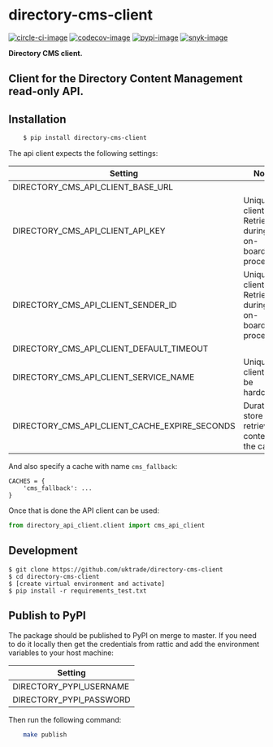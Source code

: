 # directory-cms-client

[![circle-ci-image]][circle-ci]
[![codecov-image]][codecov]
[![pypi-image]][pypi]
[![snyk-image]][snyk]

**Directory CMS client.**

Client for the Directory Content Management read-only API.
---

## Installation

```sh
    $ pip install directory-cms-client
```

The api client expects the following settings:

| Setting                                       | Notes                                                       |
| --------------------------------------------- | ----------------------------------------------------------- |
| DIRECTORY_CMS_API_CLIENT_BASE_URL             |                                                             |
| DIRECTORY_CMS_API_CLIENT_API_KEY              | Unique to client. Retrieved during the on-boarding process. |
| DIRECTORY_CMS_API_CLIENT_SENDER_ID            | Unique to client. Retrieved during the on-boarding process. |
| DIRECTORY_CMS_API_CLIENT_DEFAULT_TIMEOUT      |                                                             |
| DIRECTORY_CMS_API_CLIENT_SERVICE_NAME         | Unique to client, can be hardcoded.                         |
| DIRECTORY_CMS_API_CLIENT_CACHE_EXPIRE_SECONDS | Duration to store the retrieved content in the cache        |

And also specify a cache with name `cms_fallback`:

```
CACHES = {
    'cms_fallback': ...
}
```

Once that is done the API client can be used:

```py
from directory_api_client.client import cms_api_client
```

## Development

```shell
$ git clone https://github.com/uktrade/directory-cms-client
$ cd directory-cms-client
$ [create virtual environment and activate]
$ pip install -r requirements_test.txt
```

## Publish to PyPI

The package should be published to PyPI on merge to master. If you need to do it locally then get the credentials from rattic and add the environment variables to your host machine:

| Setting                     |
| --------------------------- |
| DIRECTORY_PYPI_USERNAME     |
| DIRECTORY_PYPI_PASSWORD     |

Then run the following command:
```sh
    make publish
```

[circle-ci-image]: https://circleci.com/gh/uktrade/directory-cms-client/tree/master.svg?style=svg
[circle-ci]: https://circleci.com/gh/uktrade/directory-cms-client/tree/master

[codecov-image]: https://codecov.io/gh/uktrade/directory-cms-client/branch/master/graph/badge.svg
[codecov]: https://codecov.io/gh/uktrade/directory-cms-client

[pypi-image]: https://badge.fury.io/py/directory-cms-client.svg
[pypi]: https://badge.fury.io/py/directory-cms-client

[snyk-image]: https://snyk.io/test/github/uktrade/directory-cms-client/badge.svg
[snyk]: https://snyk.io/test/github/uktrade/directory-cms-client
